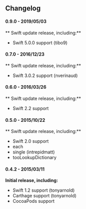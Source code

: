 ## Changelog

#### 0.9.0 - 2019/05/03
** Swift update release, including:**

- Swift 5.0.0 support (tibo9)

#### 0.7.0 - 2016/12/23
** Swift update release, including:**

- Swift 3.0.2 support (nverinaud)

#### 0.6.0 - 2016/03/26
** Swift update release, including:**

- Swift 2.2 support

#### 0.5.0 - 2015/10/22
** Swift update release, including:**

- Swift 2.0 support
- each
- single (intrepidmatt)
- tooLookupDictionary

#### 0.4.2 - 2015/03/11
**Initial release, including:**

- Swift 1.2 support (tonyarnold)
- Carthage support (tonyarnold)
- CocoaPods support
